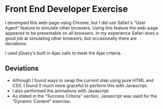 Front End Developer Exercise
========

I developed this web-page using Chrome, but I did use Safari's "User Agent" feature to simulate other browsers. Using this feature the web-page appeared to be presentable on all browsers. In my experience Safari does a good job at simulating other browsers, but occasionally there are deviations.

I used jQuery's built in Ajax calls to meet the Ajax criteria.

Deviations
--------
* Although I found ways to swap the current step using pure HTML and CSS. I found it much more graceful to perform this with Javascript.
* I also performed the animations with Javascript.
* As stated in the "Success Criteria" section, Javascript was used for the "Dynamic Content" exercise.
